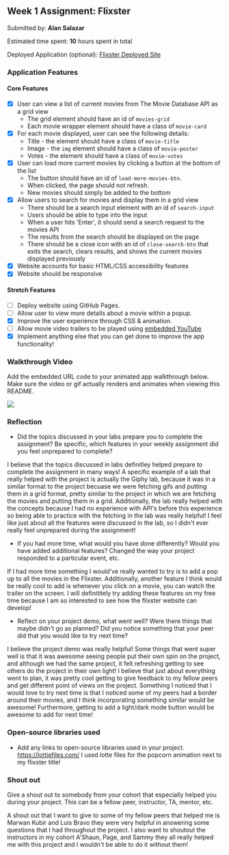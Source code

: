
## Week 1 Assignment: Flixster

Submitted by: **Alan Salazar**

Estimated time spent: **10** hours spent in total

Deployed Application (optional): [Flixster Deployed Site](ADD_LINK_HERE)

### Application Features

#### Core Features

- [x] User can view a list of current movies from The Movie Database API as a grid view
  - The grid element should have an id of `movies-grid`
  - Each movie wrapper element should have a class of `movie-card`
- [x] For each movie displayed, user can see the following details:
  - Title - the element should have a class of `movie-title`
  - Image - the `img` element should have a class of `movie-poster`
  - Votes - the element should have a class of `movie-votes`
- [x] User can load more current movies by clicking a button at the bottom of the list
  - The button should have an id of `load-more-movies-btn`.
  - When clicked, the page should not refresh.
  - New movies should simply be added to the bottom
- [x] Allow users to search for movies and display them in a grid view
  - There should be a search input element with an id of `search-input`
  - Users should be able to type into the input
  - When a user hits 'Enter', it should send a search request to the movies API
  - The results from the search should be displayed on the page
  - There should be a close icon with an id of `close-search-btn` that exits the search, clears results, and shows the current movies displayed previously
- [x] Website accounts for basic HTML/CSS accessibility features
- [x] Website should be responsive

#### Stretch Features

- [ ] Deploy website using GitHub Pages.
- [ ] Allow user to view more details about a movie within a popup.
- [x] Improve the user experience through CSS & animation.
- [ ] Allow movie video trailers to be played using [embedded YouTube](https://support.google.com/youtube/answer/171780?hl=en)
- [x] Implement anything else that you can get done to improve the app functionality!

### Walkthrough Video

 Add the embedded URL code to your animated app walkthrough below. Make sure the video or gif actually renders and animates when viewing this README.

  <a href="https://www.loom.com/share/d350f69ad7fe4776a4a531d60b0018bb">
    <img style="max-width:300px;" src="https://cdn.loom.com/sessions/thumbnails/d350f69ad7fe4776a4a531d60b0018bb-with-play.gif">
  </a>

### Reflection

- Did the topics discussed in your labs prepare you to complete the assignment? Be specific, which features in your weekly assignment did you feel unprepared to complete?

I believe that the topics discussed in labs definitley helped prepare to complete the assignment in many ways! A specific example of a lab that really helped with the project is actually the Giphy lab, because it was in a similar format to the project becuase we were fetching gifs and putting them in a grid format, pretty similar to the project in which we are fetching the movies and putting them in a grid.  Additionally, the lab really helped with the concepts because I had no experience with API's before this experience so being able to practice with the fetching in the lab was really helpful! I feel like just about all the features were discussed in the lab, so I didn't ever really feel unprepared during the assignment!

- If you had more time, what would you have done differently? Would you have added additional features? Changed the way your project responded to a particular event, etc.
  
If I had more time something I would've really wanted to try is to add a pop up to all the movies in the Flixster.  Additionally, another feature I think would be really cool to add is whenever you click on a movie, you can watch the trailer on the screen.  I will definititely try adding these features on my free time because I am so interested to see how the flixster website can develop!

- Reflect on your project demo, what went well? Were there things that maybe didn't go as planned? Did you notice something that your peer did that you would like to try next time?

I believe the project demo was really helpful! Some things that went super well is that it was awesome seeing people put their own spin on the project, and although we had the same project, it felt refreshing getting to see others do the project in their own light! I believe that just about everything went to plan, it was pretty cool getting to give feedback to my fellow peers and get different point of views on the project.  Something I noticed that I would love to try next time is that I noticed some of my peers had a border around their movies, and I think incorporating something similar would be awesome!  Furthermore, getting to add a light/dark mode button would be awesome to add for next time!

### Open-source libraries used

- Add any links to open-source libraries used in your project.
https://lottiefiles.com/ I used lotte files for the popcorn animation next to my flixster title!

### Shout out

Give a shout out to somebody from your cohort that especially helped you during your project. This can be a fellow peer, instructor, TA, mentor, etc.

A shout out that I want to give to some of my fellow peers that helped me is Marwan Kubir and Luis Bravo they were very helpful in answering some questions that I had throughout the project.  I also want to shoutout the instructors in my cohort A'Shaun, Page, and Sammy they all really helped me with this project and I wouldn't be able to do it without them!